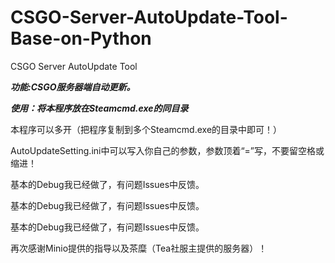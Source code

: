 # CSGO-Server-AutoUpdate-Tool-Base-on-Python

CSGO Server AutoUpdate Tool

***功能:CSGO服务器端自动更新。***

***使用：将本程序放在Steamcmd.exe的同目录***

本程序可以多开（把程序复制到多个Steamcmd.exe的目录中即可！）

AutoUpdateSetting.ini中可以写入你自己的参数，参数顶着“=”写，不要留空格或缩进！

基本的Debug我已经做了，有问题Issues中反馈。

基本的Debug我已经做了，有问题Issues中反馈。

基本的Debug我已经做了，有问题Issues中反馈。

再次感谢Minio提供的指导以及茶糜（Tea社服主提供的服务器）！
